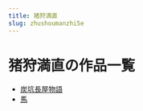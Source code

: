 ```yaml
---
title: 猪狩満直
slug: zhushoumanzhi5e
---
```


# 猪狩満直の作品一覧

- [炭坑長屋物語](tankengchangwuwuyue0)
- [馬](ma7e)

